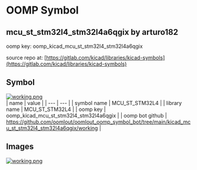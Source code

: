 # OOMP Symbol  
## mcu_st_stm32l4_stm32l4a6qgix  by arturo182  
  
oomp key: oomp_kicad_mcu_st_stm32l4_stm32l4a6qgix  
  
source repo at: [https://gitlab.com/kicad/libraries/kicad-symbols](https://gitlab.com/kicad/libraries/kicad-symbols)  
## Symbol  
  
[![working.png](working_600.png)](working.png)  
| name | value | 
| --- | --- | 
| symbol name | MCU_ST_STM32L4 | 
| library name | MCU_ST_STM32L4 | 
| oomp key | oomp_kicad_mcu_st_stm32l4_stm32l4a6qgix | 
| oomp bot github | https://github.com/oomlout/oomlout_oomp_symbol_bot/tree/main/kicad_mcu_st_stm32l4_stm32l4a6qgix/working | 
## Images  
  
[![working.png](working_140.png)](working.png)  
